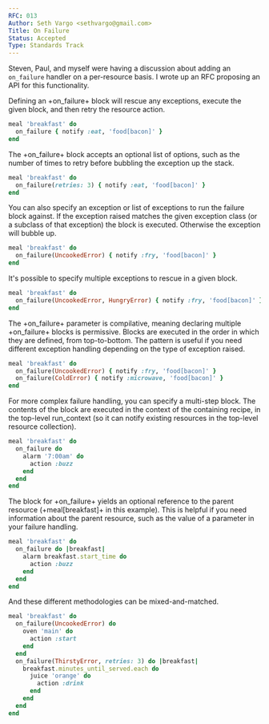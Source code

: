 ```yaml
---
RFC: 013
Author: Seth Vargo <sethvargo@gmail.com>
Title: On Failure
Status: Accepted
Type: Standards Track
---
```


Steven, Paul, and myself were having a discussion about adding
an `on_failure` handler on a per-resource basis. I wrote up an RFC proposing
an API for this functionality.

Defining an +on_failure+ block will rescue any exceptions, execute the given
block, and then retry the resource action.

```ruby
meal 'breakfast' do
  on_failure { notify :eat, 'food[bacon]' }
end
```

The +on_failure+ block accepts an optional list of options, such as the number
of times to retry before bubbling the exception up the stack.

```ruby
meal 'breakfast' do
  on_failure(retries: 3) { notify :eat, 'food[bacon]' }
end
```

You can also specify an exception or list of exceptions to run the failure
block against. If the exception raised matches the given exception class (or
a subclass of that exception) the block is executed. Otherwise the exception
will bubble up.

```ruby
meal 'breakfast' do
  on_failure(UncookedError) { notify :fry, 'food[bacon]' }
end
```

It's possible to specify multiple exceptions to rescue in a given block.

```ruby
meal 'breakfast' do
  on_failure(UncookedError, HungryError) { notify :fry, 'food[bacon]' }
end
```

The +on_failure+ parameter is compilative, meaning declaring multiple
+on_failure+ blocks is permissive. Blocks are executed in the order in
which they are defined, from top-to-bottom. The pattern is useful if you
need different exception handling depending on the type of exception raised.

```ruby
meal 'breakfast' do
  on_failure(UncookedError) { notify :fry, 'food[bacon]' }
  on_failure(ColdError) { notify :microwave, 'food[bacon]' }
end
```

For more complex failure handling, you can specify a multi-step block. The
contents of the block are executed in the context of the containing recipe,
in the top-level run_context (so it can notify existing resources in the
top-level resource collection).

```ruby
meal 'breakfast' do
  on_failure do
    alarm '7:00am' do
      action :buzz
    end
  end
end
```

The block for +on_failure+ yields an optional reference to the parent
resource (+meal[breakfast]+ in this example). This is helpful if you need
information about the parent resource, such as the value of a parameter
in your failure handling.

```ruby
meal 'breakfast' do
  on_failure do |breakfast|
    alarm breakfast.start_time do
      action :buzz
    end
  end
end
```

And these different methodologies can be mixed-and-matched.

```ruby
meal 'breakfast' do
  on_failure(UncookedError) do
    oven 'main' do
      action :start
    end
  end
  on_failure(ThirstyError, retries: 3) do |breakfast|
    breakfast.minutes_until_served.each do
      juice 'orange' do
        action :drink
      end
    end
  end
end
```
